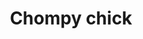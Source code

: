 ---
layout: item
title: Chompy chick
item-id: 13071
datatable: true
id: 13071
name: "Chompy chick"
members: true
lowalch: 0
highalch: 0
examine: "A small boisterous bird, a delicacy for ogres."
monsters:
  - id: 1475
    name: "Chompy bird"
    members: true
    combat_level: 6
    wiki_url: "https://oldschool.runescape.wiki/w/Chompy_bird"
    drops:
      - quantity: "1"
        rarity: 0.002
        drop_requirements: null
---